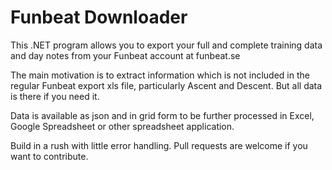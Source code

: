 # Funbeat Downloader
This .NET program allows you to export your full and complete training data and day notes from your Funbeat account at funbeat.se

The main motivation is to extract information which is not included in the regular Funbeat export xls file, particularly Ascent and Descent. But all data is there if you need it.

Data is available as json and in grid form to be further processed in Excel, Google Spreadsheet or other spreadsheet application.

Build in a rush with little error handling. Pull requests are welcome if you want to contribute.
